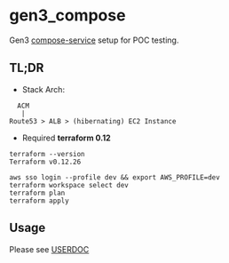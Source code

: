 # gen3_compose

Gen3 [compose-service](https://gen3.org/resources/operator/) setup for POC testing.

## TL;DR

- Stack Arch: 
```
  ACM
   |
Route53 > ALB > (hibernating) EC2 Instance
```

- Required **terraform 0.12**
```
terraform --version
Terraform v0.12.26
```

```
aws sso login --profile dev && export AWS_PROFILE=dev
terraform workspace select dev
terraform plan
terraform apply 
```

## Usage

Please see [USERDOC](userdoc)
